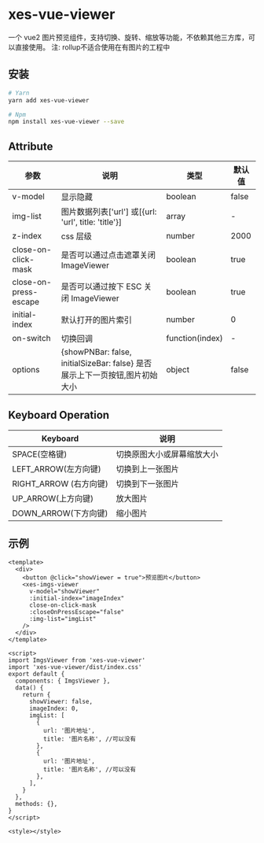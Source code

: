 # xes-vue-viewer

一个 vue2 图片预览组件，支持切换、旋转、缩放等功能，不依赖其他三方库，可以直接使用。
注: rollup不适合使用在有图片的工程中
## 安装

```sh
# Yarn
yarn add xes-vue-viewer

# Npm
npm install xes-vue-viewer --save
```

## Attribute

| 参数                  | 说明                                                 | 类型            | 默认值 |
| --------------------- | ---------------------------------------------------- | --------------- | ------ |
| v-model               | 显示隐藏                                             | boolean         | false  |
| img-list              | 图片数据列表['url'] 或[{url: 'url', title: 'title'}] | array           | -      |
| z-index               | css 层级                                             | number          | 2000   |
| close-on-click-mask   | 是否可以通过点击遮罩关闭 ImageViewer                 | boolean         | true  |
| close-on-press-escape | 是否可以通过按下 ESC 关闭 ImageViewer                | boolean         | true   |
| initial-index         | 默认打开的图片索引                                   | number          | 0      |
| on-switch             | 切换回调                                             | function(index) | -      |
| options               | {showPNBar: false, initialSizeBar: false} 是否展示上下一页按钮,图片初始大小 | object | false      |
## Keyboard Operation

| Keyboard               | 说明                       |
| ---------------------- | -------------------------- |
| SPACE(空格键)          | 切换原图大小或屏幕缩放大小 |
| LEFT_ARROW(左方向键)   | 切换到上一张图片          |
| RIGHT_ARROW (右方向键) | 切换到下一张图片          |
| UP_ARROW(上方向键)     | 放大图片                 |
| DOWN_ARROW(下方向键)   | 缩小图片                 |

## 示例

```vue
<template>
  <div>
    <button @click="showViewer = true">预览图片</button>
    <xes-imgs-viewer
      v-model="showViewer"
      :initial-index="imageIndex"
      close-on-click-mask
      :closeOnPressEscape="false"
      :img-list="imgList"
    />
  </div>
</template>

<script>
import ImgsViewer from 'xes-vue-viewer'
import 'xes-vue-viewer/dist/index.css'
export default {
  components: { ImgsViewer },
  data() {
    return {
      showViewer: false,
      imageIndex: 0,
      imgList: [
        {
          url: '图片地址',
          title: '图片名称', //可以没有
        },
        {
          url: '图片地址',
          title: '图片名称', //可以没有
        },
      ],
    }
  },
  methods: {},
}
</script>

<style></style>
```
